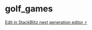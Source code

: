 # golf_games

[Edit in StackBlitz next generation editor ⚡️](https://stackblitz.com/~/github.com/BrianLFuller/golf_games)